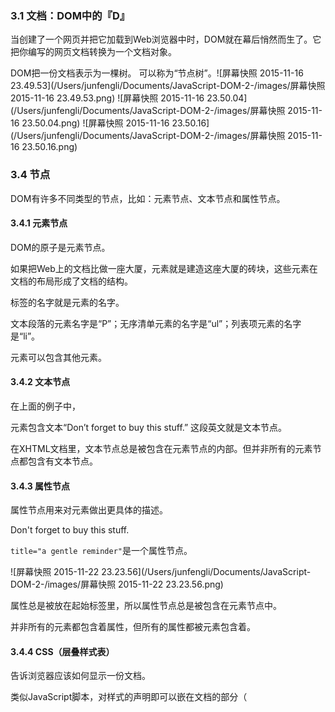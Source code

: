 ### 3.1 文档：DOM中的『D』

当创建了一个网页并把它加载到Web浏览器中时，DOM就在幕后悄然而生了。它把你编写的网页文档转换为一个文档对象。

DOM把一份文档表示为一棵树。  可以称为“节点树”。![屏幕快照 2015-11-16 23.49.53](/Users/junfengli/Documents/JavaScript-DOM-2-/images/屏幕快照 2015-11-16 23.49.53.png) ![屏幕快照 2015-11-16 23.50.04](/Users/junfengli/Documents/JavaScript-DOM-2-/images/屏幕快照 2015-11-16 23.50.04.png) ![屏幕快照 2015-11-16 23.50.16](/Users/junfengli/Documents/JavaScript-DOM-2-/images/屏幕快照 2015-11-16 23.50.16.png)



### 3.4 节点

DOM有许多不同类型的节点，比如：元素节点、文本节点和属性节点。

#### 3.4.1 元素节点

DOM的原子是元素节点。

如果把Web上的文档比做一座大厦，元素就是建造这座大厦的砖块，这些元素在文档的布局形成了文档的结构。

标签的名字就是元素的名字。

文本段落的元素名字是“P”；无序清单元素的名字是“ul”；列表项元素的名字是“li”。

元素可以包含其他元素。

#### 3.4.2 文本节点

在上面的例子中，<p>元素包含文本“Don’t forget to buy this stuff.” 这段英文就是文本节点。

在XHTML文档里，文本节点总是被包含在元素节点的内部。但并非所有的元素节点都包含有文本节点。

#### 3.4.3 属性节点

属性节点用来对元素做出更具体的描述。

<p title="a gentle reminder">Don't forget to buy this stuff.</p>

`title="a gentle reminder"`是一个属性节点。

 ![屏幕快照 2015-11-22 23.23.56](/Users/junfengli/Documents/JavaScript-DOM-2-/images/屏幕快照 2015-11-22 23.23.56.png)

属性总是被放在起始标签里，所以属性节点总是被包含在元素节点中。

并非所有的元素都包含着属性，但所有的属性都被元素包含着。

#### 3.4.4 CSS（层叠样式表）

告诉浏览器应该如何显示一份文档。

类似JavaScript脚本，对样式的声明即可以嵌在文档的<head>部分（<style>标签之间），也可以放在另外一个样式表文件里。

CSS声明元素样式语法：

``` css
selector {
  property: value;
}
```

